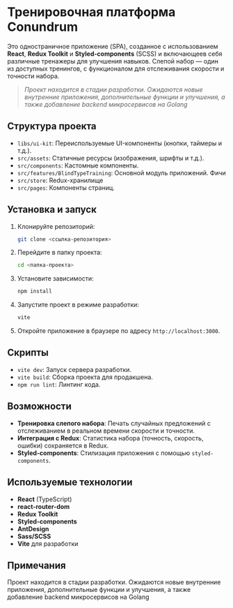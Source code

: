 # Тренировочная платформа Conundrum

Это одностраничное приложение (SPA), созданное с использованием **React**, **Redux Toolkit** и **Styled-components** (SCSS) и включающеев себя различные тренажеры для улучшения навыков. Слепой набор — один из доступных тренингов, с функционалом для отслеживания скорости и точности набора.

> _Проект находится в стадии разработки. Ожидаются новые внутренние приложения, дополнительные функции и улучшения, а также добавление backend микросервисов на Golang_

## Структура проекта

- `libs/ui-kit`: Переиспользуемые UI-компоненты (кнопки, таймеры и т.д.).
- `src/assets`: Статичные ресурсы (изображения, шрифты и т.д.).
- `src/components`: Кастомные компоненты.
- `src/features/BlindTypeTraining`: Основной модуль приложений. Фичи
- `src/store`: Redux-хранилище
- `src/pages`: Компоненты страниц.

## Установка и запуск

1. Клонируйте репозиторий:

    ```bash
    git clone <ссылка-репозитория>
    ```

2. Перейдите в папку проекта:

    ```bash
    cd <папка-проекта>
    ```

3. Установите зависимости:

    ```bash
    npm install
    ```

4. Запустите проект в режиме разработки:

    ```bash
    vite
    ```

5. Откройте приложение в браузере по адресу `http://localhost:3000`.

## Скрипты

- `vite dev`: Запуск сервера разработки.
- `vite build`: Сборка проекта для продакшена.
- `npm run lint`: Линтинг кода.

## Возможности

- **Тренировка слепого набора**: Печать случайных предложений с отслеживанием в реальном времени скорости и точности.
- **Интеграция с Redux**: Статистика набора (точность, скорость, ошибки) сохраняется в Redux.
- **Styled-components**: Стилизация приложения с помощью `styled-components`.

## Используемые технологии

- **React** (TypeScript)
- **react-router-dom**
- **Redux Toolkit**
- **Styled-components**
- **AntDesign**
- **Sass/SCSS**
- **Vite** для разработки

## Примечания

Проект находится в стадии разработки. Ожидаются новые внутренние приложения, дополнительные функции и улучшения, а также добавление backend микросервисов на Golang
